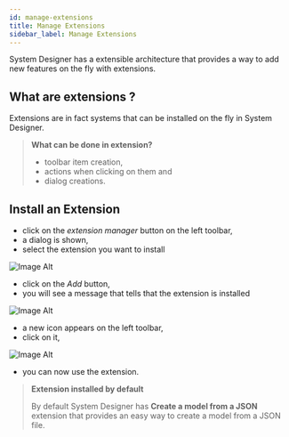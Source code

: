 ```yaml
---
id: manage-extensions
title: Manage Extensions
sidebar_label: Manage Extensions
---
```


System Designer has a extensible architecture that provides a way to add new features on the fly with extensions.

## What are extensions ?

Extensions are in fact systems that can be installed on the fly in System Designer.

>**What can be done in extension?**
>
>- toolbar item creation,
>- actions when clicking on them and
>- dialog creations.

## Install an Extension

* click on the *extension manager* button on the left toolbar,
* a dialog is shown,
* select the extension you want to install

![Image Alt](../img/5fc4f55-install-extension.png)

* click on the *Add* button,
* you will see a message that tells that the extension is installed

![Image Alt](../img/70c3ea2-extension-installed.png)

* a new icon appears on the left toolbar,
* click on it,

![Image Alt](../img/31c58bc-create-a-model.png)

* you can now use the extension.

>**Extension installed by default**
>
>By default System Designer has **Create a model from a JSON** extension that provides an easy way to create a model from a JSON file.